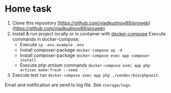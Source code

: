 # Home task #
1. Clone this repository [https://github.com/vladkudinov89/proweb](https://github.com/vladkudinov89/proweb)
2. Install & run project locally or in container with [docker-compose](https://dotsandbrackets.com/quick-intro-to-docker-compose-ru/)
Execute commands in docker-compose:
    - Execute `cp .env.example .env`
    - Install composer-package `docker-compose up -d`
    - Install composer-package `docker-compose exec app composer install`
    - Execute _php artisan_ commands `docker-compose exec app php artisan make:fresh --seed`
3. Execute test run `docker-compose exec app php ./vendor/bin/phpunit`.

Email and notification are send to log file. See `storage/logs`.
